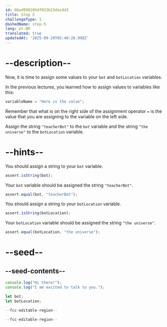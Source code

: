 ```yaml
---
id: 66ad998285df023b23dacdd3
title: Step 5
challengeType: 1
dashedName: step-5
lang: pt-BR
translated: true
updatedAt: '2025-09-29T05:49:26.998Z'
---
```


# --description--

Now, it is time to assign some values to your `bot` and `botLocation` variables.

In the previous lectures, you learned how to assign values to variables like this:

```js
variableName = "Here is the value";
```

Remember that what is on the right side of the assignment operator `=` is the value that you are assigning to the variable on the left side.

Assign the string `"teacherBot"` to the `bot` variable and the string `"the universe"` to the `botLocation` variable.

# --hints--

You should assign a string to your `bot` variable.

```js
assert.isString(bot);
```

Your `bot` variable should be assigned the string `"teacherBot"`.

```js
assert.equal(bot, "teacherBot");
```

You should assign a string to your `botLocation` variable.

```js
assert.isString(botLocation);
```

Your `botLocation` variable should be assigned the string `"the universe"`.

```js
assert.equal(botLocation, "the universe");
```

# --seed--

## --seed-contents--

```js
console.log("Hi there!");
console.log("I am excited to talk to you.");

let bot;
let botLocation;

--fcc-editable-region--

--fcc-editable-region--
```
